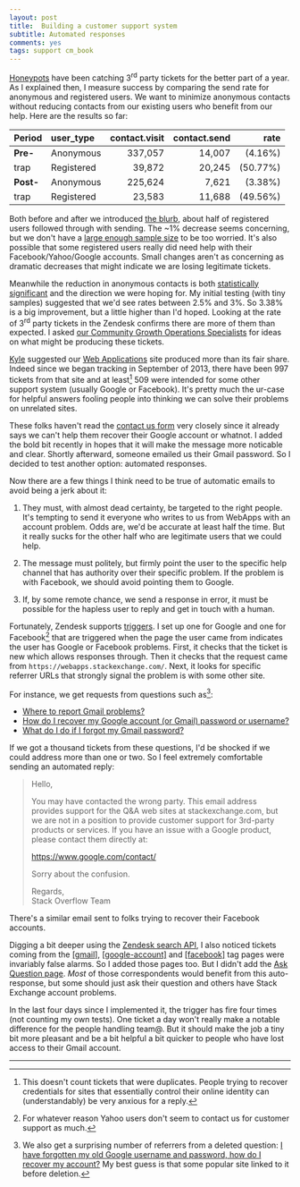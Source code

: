 ```yaml
---
layout: post
title:  Building a customer support system
subtitle: Automated responses
comments: yes
tags: support cm_book
---
```


[Honeypots](/2015/04/08/customer-support-4.html)
have been catching 3<sup>rd</sup> party tickets for the better part of
a year. As I explained then, I measure success by comparing the send
rate for anonymous and registered users. We want to minimize anonymous
contacts without reducing contacts from our existing users who benefit
from our help. Here are the results so far:

Period     | user_type  | contact.visit | contact.send |     rate
:-----     | :--------  | ------------: | -----------: |     ---:
**Pre-**   | Anonymous  |       337,057 |      14,007  |  (4.16%) 
trap       | Registered |        39,872 |      20,245  | (50.77%)
**Post-**  | Anonymous  |       225,624 |       7,621  |  (3.38%)
trap       | Registered |        23,583 |      11,688  | (49.56%)

Both before and after we introduced
[the blurb](https://stackoverflow.com/contact), about half of registered
users followed through with sending. The ~1% decrease seems
concerning, but we don't have a
[large enough sample size](https://www.evanmiller.org/ab-testing/sample-size.html#!4.16;80;5;0.78;0)
to be too worried. It's also possible that some registered users
really did need help with their Facebook/Yahoo/Google accounts. Small
changes aren't as concerning as dramatic decreases that might indicate
we are losing legitimate tickets.

Meanwhile the reduction in anonymous contacts is both
[statistically significant](https://www.evanmiller.org/ab-testing/sample-size.html#!4.16;80;5;0.78;0)
and the direction we were hoping for. My initial testing (with tiny
samples) suggested that we'd see rates between 2.5% and 3%. So 3.38%
is a big improvement, but a little higher than I'd hoped. Looking at
the rate of 3<sup>rd</sup> party tickets in the Zendesk confirms there
are more of them than expected. I asked
[our Community Growth Operations Specialists](https://blog.stackoverflow.com/2015/04/jnat-and-animuson-workin-on-ur-problemz/)
for ideas on what might be producing these tickets.

[Kyle](https://stackexchange.com/users/89201/animuson) suggested our
[Web Applications](https://webapps.stackexchange.com/) site produced
more than its fair share. Indeed since we began tracking in September
of 2013, there have been 997 tickets from that site and at least[^1]
509 were intended for some other support system (usually Google or
Facebook). It's pretty much the ur-case for helpful answers fooling
people into thinking we can solve their problems on unrelated sites.

These folks haven't read the
[contact us form](https://webapps.stackexchange.com/contact) very
closely since it already says we can't help them recover their Google
account or whatnot. I added the bold bit recently in hopes that it
will make the message more noticable and clear. Shortly afterward,
someone emailed us their Gmail password. So I decided to test another
option: automated responses.

Now there are a few things I think need to be true of automatic emails
to avoid being a jerk about it:

1. They must, with almost dead certainty, be targeted to the right
   people. It's tempting to send it everyone who writes to us from
   WebApps with an account problem. Odds are, we'd be accurate at
   least half the time. But it really sucks for the other half who are
   legitimate users that we could help.

2. The message must politely, but firmly point the user to the
   specific help channel that has authority over their specific
   problem. If the problem is with Facebook, we should avoid pointing
   them to Google.

3. If, by some remote chance, we send a response in error, it must be
   possible for the hapless user to reply and get in touch with a
   human.

Fortunately, Zendesk supports
[triggers](https://support.zendesk.com/hc/en-us/articles/203662246-About-triggers-and-how-they-work). I
set up one for Google and one for Facebook[^2] that are triggered when
the page the user came from indicates the user has Google or Facebook
problems. First, it checks that the ticket is new which allows
responses through. Then it checks that the request came from
`https://webapps.stackexchange.com/`. Next, it looks for specific
referrer URLs that strongly signal the problem is with some other
site.

For instance, we get requests from questions such as[^3]:

* [Where to report Gmail problems?](https://webapps.stackexchange.com/q/24238/43374)
* [How do I recover my Google account (or Gmail) password or username?](https://webapps.stackexchange.com/q/52706/43374)
* [What do I do if I forgot my Gmail password?](https://webapps.stackexchange.com/q/9217/43374)

If we got a thousand tickets from these questions, I'd be shocked if
we could address more than one or two. So I feel extremely comfortable
sending an automated reply:

> Hello,
>
> You may have contacted the wrong party. This email address provides
> support for the Q&A web sites at stackexchange.com, but we are not
> in a position to provide customer support for 3rd-party products or
> services. If you have an issue with a Google product, please contact
> them directly at:
>
> https://www.google.com/contact/
>
> Sorry about the confusion.
>
> Regards,  
> Stack Overflow Team

There's a similar email sent to folks trying to recover their Facebook
accounts.

Digging a bit deeper using the
[Zendesk search API](https://developer.zendesk.com/rest_api/docs/core/search),
I also noticed tickets coming from the
[[gmail]](https://webapps.stackexchange.com/questions/tagged/gmail),
[[google-account]](https://webapps.stackexchange.com/questions/tagged/google-account)
and
[[facebook]](https://webapps.stackexchange.com/questions/tagged/facebook)
tag pages were invariably false alarms. So I added those pages
too. But I didn't add the
[Ask Question page](https://webapps.stackexchange.com/questions/ask). _Most_
of those correspondents would benefit from this auto-response, but
some should just ask their question and others have Stack Exchange
account problems.

In the last four days since I implemented it, the trigger has fire
four times (not counting my own tests). One ticket a day won't really
make a notable difference for the people handling team@. But it should
make the job a tiny bit more pleasant and be a bit helpful a bit
quicker to people who have lost access to their Gmail account.

---


[^1]: This doesn't count tickets that were duplicates. People trying
    to recover credentials for sites that essentially control their
    online identity can (understandably) be very anxious for a reply.

[^2]: For whatever reason Yahoo users don't seem to contact us for customer support as much.

[^3]: We also get a surprising number of referrers from a deleted
    question: 
    <a href="https://webapps.stackexchange.com/questions/51875/i-have-forgotten-my-old-google-username-and-password-how-do-i-recover-my-accoun" data-proofer-ignore>I have forgotten my old Google username and password, how do I recover my account?</a>
    My best guess is that some popular site linked to it before deletion.


    
<!--  LocalWords:  problemz animuson LocalWords ur WebApps  http
 -->
<!--  LocalWords:  accoun username Zendesk gmail google facebook
 -->
<!--  LocalWords:  noticable
 -->
